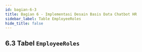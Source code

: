 ```yaml
---
id: bagian-6-3
title: Bagian 6 - Implementasi Desain Basis Data Chatbot HR
sidebar_label: Table EmployeeRoles
hide_title: false
---
```

## 6.3 Tabel `EmployeeRoles`
